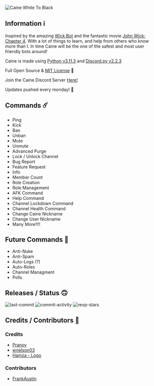 ![Caine White To Black](https://github.com/FrankIsDank/Caine/assets/130199938/6295ea78-e967-47f5-bdde-b131da371e7d)



## Information ℹ️
Inspired by the amazing [Wick Bot](https://wickbot.com/) and the fantastic movie [John Wick: Chapter 4](https://johnwick.movie/).
With a lot of things to learn, and help from others who know more than I. In time Caine will be the one of the safest and most user friendly bots around!

Caine is made using [Python v3.11.3](https://www.python.org/downloads/) and [Discord.py v2.2.3](https://pypi.org/project/discord.py/)

Full Open Source & [MIT License](https://github.com/FrankIsDank/Caine/blob/master/LICENSE) 🥰

Join the Caine Discord Server [Here!](https://discord.gg/7xp23Ceuak)

Updates pushed every monday! 🔄

## Commands ☄️
- Ping
- Kick
- Ban
- Unban
- Mute
- Unmute
- Advanced Purge
- Lock / Unlock Channel
- Bug Report
- Feature Request
- Info
- Member Count
- Role Creation
- Role Management
- AFK Command
- Help Command
- Channel Lockdown Command
- Channel Health Command
- Change Caine Nickname
- Change User Nickname
- Many More!!!!

## Future Commands 👀
- Anti-Nuke
- Anti-Spam
- Auto-Logs (?)
- Auto-Roles
- Channel Managment
- Polls

## Releases / Status 🙃
![last-commit](https://img.shields.io/github/last-commit/FrankAustin808/CaineBot) 
![commit-activity](https://img.shields.io/github/commit-activity/m/FrankAustin808/CaineBot) 
![reop-stars](https://img.shields.io/github/stars/FrankAustin808/CaineBot?label=Caine%27s%20Stars&logoColor=gray)

## Credits / Contributors 💙
### Credits
- [Pranoy](https://www.youtube.com/@codewithpranoy/featured)
- [wnelson03](https://github.com/wnelson03)
- [Hamza - Logo](https://www.fiverr.com/designpro_hamza?source=inbox)
### Contributors
- [FrankAustin](https://github.com/FrankIsDank/)
